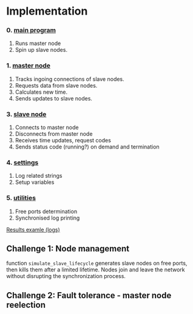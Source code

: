 # Implementation


### 0. [main program](/main.py)
1. Runs master node
2. Spin up slave nodes.

### 1. [master node](/master.py)
1. Tracks ingoing connections of slave nodes.
2. Requests data from slave nodes.
3. Calculates new time.
4. Sends updates to slave nodes.

### 3. [slave node](/slave.py)
1. Connects to master node 
2. Disconnects from master node
3. Receives time updates, request codes
4. Sends status code (running?) on demand and termination

### 4. [settings](/settings.py)
1. Log related strings
2. Setup variables

### 5. [utilities](/utilities)
1. Free ports determination
2. Synchronised log printing

[Results examle (logs)](/resources/log.txt)


## Challenge 1: Node management
function ```simulate_slave_lifecycle``` generates slave nodes on free ports, then kills them after a limited lifetime.
Nodes join and leave the network without disrupting the synchronization process.

## Challenge 2: Fault tolerance - master node reelection